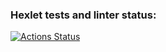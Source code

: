 ### Hexlet tests and linter status:
[![Actions Status](https://github.com/Ruslan-Gabitov/python-project-lvl1/workflows/hexlet-check/badge.svg)](https://github.com/Ruslan-Gabitov/python-project-lvl1/actions)